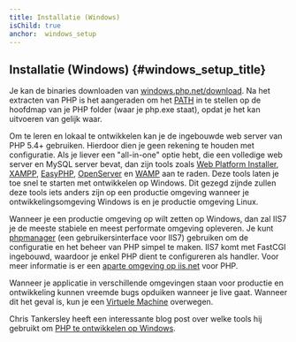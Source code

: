 ```yaml
---
title: Installatie (Windows)
isChild: true
anchor:  windows_setup
---
```


## Installatie (Windows) {#windows_setup_title}

Je kan de binaries downloaden van [windows.php.net/download][php-downloads]. Na het extracten van PHP is het aangeraden om het [PATH][windows-path] in te stellen op de hoofdmap van je PHP folder (waar je php.exe staat), opdat je het kan uitvoeren van gelijk waar.

Om te leren en lokaal te ontwikkelen kan je de ingebouwde web server van PHP 5.4+ gebruiken. 
Hierdoor dien je geen rekening te houden met configuratie. 
Als je liever een "all-in-one" optie hebt, die een volledige web server en MySQL server bevat, dan zijn tools zoals [Web Platform Installer][wpi], [XAMPP][xampp], [EasyPHP][easyphp], [OpenServer][openserver] en [WAMP][wamp] aan te raden.
Deze tools laten je toe snel te starten met ontwikkelen op Windows.
Dit gezegd zijnde zullen deze tools iets anders zijn op een productie omgeving wanneer je ontwikkelingsomgeving Windows is en je productie omgeving Linux.

Wanneer je een productie omgeving op wilt zetten op Windows, dan zal IIS7 je de meeste stabiele en meest performate omgeving opleveren. Je kunt [phpmanager][phpmanager] (een gebruikersinterface voor IIS7) gebruiken om de configuratie en het beheer van PHP
simpel te maken.
IIS7 komt met FastCGI ingebouwd, waardoor je enkel PHP dient te configureren als handler. Voor meer informatie is er een [aparte omgeving op iis.net][php-iis] voor PHP.

Wanneer je applicatie in verschillende omgevingen staan voor productie en ontwikkeling kunnen vreemde bugs opduiken wanneer je live gaat. Wanneer dit het geval is, kun je een [Virtuele Machine](/#virtualization_title) overwegen.

Chris Tankersley heeft een interessante blog post over welke tools hij gebruikt om [PHP te ontwikkelen op Windows][windows-tools].

[easyphp]: http://www.easyphp.org/
[phpmanager]: http://phpmanager.codeplex.com/
[openserver]: http://open-server.ru/
[wamp]: http://www.wampserver.com/en/
[php-downloads]: http://windows.php.net/download/
[php-iis]: http://php.iis.net/
[windows-path]: http://www.windows-commandline.com/set-path-command-line/
[windows-tools]: http://ctankersley.com/2016/11/13/developing-on-windows-2016/
[wpi]: https://www.microsoft.com/web/downloads/platform.aspx
[xampp]: http://www.apachefriends.org/en/xampp.html
